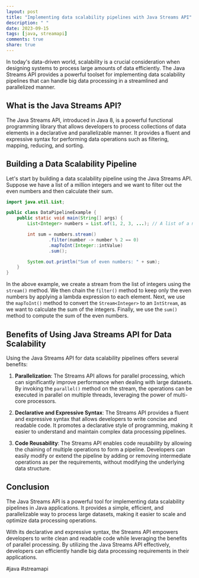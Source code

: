 ```yaml
---
layout: post
title: "Implementing data scalability pipelines with Java Streams API"
description: " "
date: 2023-09-15
tags: [java, streamapi]
comments: true
share: true
---
```


In today's data-driven world, scalability is a crucial consideration when designing systems to process large amounts of data efficiently. The Java Streams API provides a powerful toolset for implementing data scalability pipelines that can handle big data processing in a streamlined and parallelized manner.

## What is the Java Streams API?

The Java Streams API, introduced in Java 8, is a powerful functional programming library that allows developers to process collections of data elements in a declarative and parallelizable manner. It provides a fluent and expressive syntax for performing data operations such as filtering, mapping, reducing, and sorting.

## Building a Data Scalability Pipeline

Let's start by building a data scalability pipeline using the Java Streams API. Suppose we have a list of a million integers and we want to filter out the even numbers and then calculate their sum.

```java
import java.util.List;

public class DataPipelineExample {
    public static void main(String[] args) {
        List<Integer> numbers = List.of(1, 2, 3, ...); // A list of a million integers

        int sum = numbers.stream()
                .filter(number -> number % 2 == 0)
                .mapToInt(Integer::intValue)
                .sum();

        System.out.println("Sum of even numbers: " + sum);
    }
}
```

In the above example, we create a stream from the list of integers using the `stream()` method. We then chain the `filter()` method to keep only the even numbers by applying a lambda expression to each element. Next, we use the `mapToInt()` method to convert the `Stream<Integer>` to an `IntStream`, as we want to calculate the sum of the integers. Finally, we use the `sum()` method to compute the sum of the even numbers.

## Benefits of Using Java Streams API for Data Scalability

Using the Java Streams API for data scalability pipelines offers several benefits:

1. **Parallelization**: The Streams API allows for parallel processing, which can significantly improve performance when dealing with large datasets. By invoking the `parallel()` method on the stream, the operations can be executed in parallel on multiple threads, leveraging the power of multi-core processors.

2. **Declarative and Expressive Syntax**: The Streams API provides a fluent and expressive syntax that allows developers to write concise and readable code. It promotes a declarative style of programming, making it easier to understand and maintain complex data processing pipelines.

3. **Code Reusability**: The Streams API enables code reusability by allowing the chaining of multiple operations to form a pipeline. Developers can easily modify or extend the pipeline by adding or removing intermediate operations as per the requirements, without modifying the underlying data structure.

## Conclusion

The Java Streams API is a powerful tool for implementing data scalability pipelines in Java applications. It provides a simple, efficient, and parallelizable way to process large datasets, making it easier to scale and optimize data processing operations.

With its declarative and expressive syntax, the Streams API empowers developers to write clean and readable code while leveraging the benefits of parallel processing. By utilizing the Java Streams API effectively, developers can efficiently handle big data processing requirements in their applications.

#java #streamapi